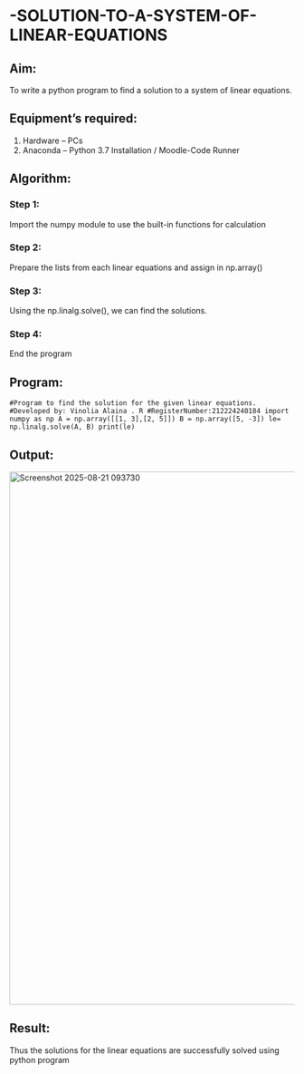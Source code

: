 # -SOLUTION-TO-A-SYSTEM-OF-LINEAR-EQUATIONS
## Aim:
To write a python program to find a solution to a system of linear equations.
## Equipment’s required:
1. 	Hardware – PCs
2. 	Anaconda – Python 3.7 Installation / Moodle-Code Runner
## Algorithm:
### Step 1: 
Import the numpy module to use the built-in functions for calculation
### Step 2: 
Prepare the lists from each linear equations and assign in np.array()
### Step 3: 
Using the np.linalg.solve(), we can find the solutions.
### Step 4: 
End the program
## Program:
`
#Program to find the solution for the given linear equations.
#Developed by: Vinolia Alaina . R
#RegisterNumber:212224240184
import numpy as np
A = np.array([[1, 3],[2, 5]])
B = np.array([5, -3])
le= np.linalg.solve(A, B)
print(le)
`
## Output:
<img width="1447" height="941" alt="Screenshot 2025-08-21 093730" src="https://github.com/user-attachments/assets/0dd358ef-2fcf-42ab-a4be-e9c1d22d45c3" />

## Result: 
Thus the solutions for the linear equations are successfully solved using python program


